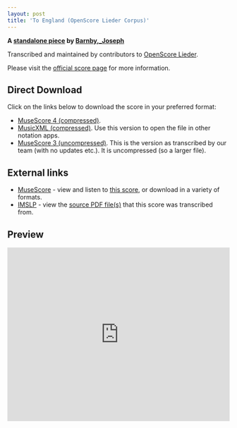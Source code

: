 ```yaml
---
layout: post
title: 'To England (OpenScore Lieder Corpus)'
---
```


__A [standalone piece](https://fourscoreandmore.org/openscore/lieder/Barnby,_Joseph/_/) by [Barnby,_Joseph](https://fourscoreandmore.org/openscore/lieder/Barnby,_Joseph)__

Transcribed and maintained by contributors to [OpenScore Lieder].

Please visit the [official score page] for more information.

[official score page]: https://musescore.com/openscore-lieder-corpus/scores/6479829
[OpenScore Lieder]: https://musescore.com/openscore-lieder-corpus

## Direct Download

Click on the links below to download the score in your preferred format:
- [MuseScore 4 (compressed)](https://fourscoreandmore.org/openscore/lieder/Barnby,_Joseph/_/To_England.mscz).
- [MusicXML (compressed)](https://fourscoreandmore.org/openscore/lieder/Barnby,_Joseph/_/To_England.mxl). Use this version to open the file in other notation apps.
- [MuseScore 3 (uncompressed)](https://raw.githubusercontent.com/OpenScore/Lieder/refs/heads/main/scores/Barnby,_Joseph/_/To_England/lc6479829.mscx). This is the version as transcribed by our team (with no updates etc.). It is uncompressed (so a larger file).

## External links

- [MuseScore] - view and listen to [this score][MuseScore], or download in a variety of formats.
- [IMSLP] - view the [source PDF file(s)][IMSLP] that this score was transcribed from.

[MuseScore]: https://musescore.com/score/6479829
[IMSLP]: https://imslp.org/wiki/Special:ReverseLookup/542017

## Preview

<iframe width="100%" height="394" src="https://musescore.com/openscore-lieder-corpus/scores/6479829/embed" frameborder="0" allowfullscreen allow="autoplay; fullscreen"></iframe>
